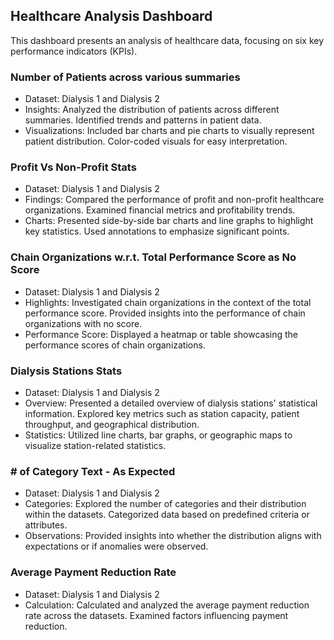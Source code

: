 ## Healthcare Analysis Dashboard

This dashboard presents an analysis of healthcare data, focusing on six key performance indicators (KPIs).

### Number of Patients across various summaries

- Dataset: Dialysis 1 and Dialysis 2
- Insights:
    Analyzed the distribution of patients across different summaries.
    Identified trends and patterns in patient data.
- Visualizations:
    Included bar charts and pie charts to visually represent patient distribution.
    Color-coded visuals for easy interpretation.

### Profit Vs Non-Profit Stats

- Dataset: Dialysis 1 and Dialysis 2
- Findings:
  Compared the performance of profit and non-profit healthcare organizations.
  Examined financial metrics and profitability trends.
- Charts:
  Presented side-by-side bar charts and line graphs to highlight key statistics.
  Used annotations to emphasize significant points.

### Chain Organizations w.r.t. Total Performance Score as No Score

- Dataset: Dialysis 1 and Dialysis 2
- Highlights:
    Investigated chain organizations in the context of the total performance score.
    Provided insights into the performance of chain organizations with no score.
- Performance Score:
    Displayed a heatmap or table showcasing the performance scores of chain organizations.

### Dialysis Stations Stats

- Dataset: Dialysis 1 and Dialysis 2
- Overview:
    Presented a detailed overview of dialysis stations' statistical information.
    Explored key metrics such as station capacity, patient throughput, and geographical distribution.
- Statistics:
    Utilized line charts, bar graphs, or geographic maps to visualize station-related statistics.
  
### # of Category Text - As Expected

- Dataset: Dialysis 1 and Dialysis 2
- Categories:
    Explored the number of categories and their distribution within the datasets.
    Categorized data based on predefined criteria or attributes.
- Observations:
    Provided insights into whether the distribution aligns with expectations or if anomalies were observed.

### Average Payment Reduction Rate

- Dataset: Dialysis 1 and Dialysis 2
- Calculation:
    Calculated and analyzed the average payment reduction rate across the datasets.
    Examined factors influencing payment reduction.
